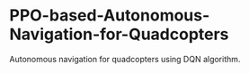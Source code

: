 # PPO-based-Autonomous-Navigation-for-Quadcopters
Autonomous navigation for quadcopters using DQN algorithm.
